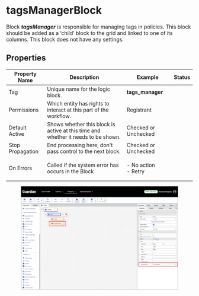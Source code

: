 # tagsManagerBlock

Block _**tagsManager**_ is responsible for managing tags in policies. This block should be added as a ‘child’ block to the grid and linked to one of its columns. This block does not have any settings.

## Properties

| Property Name    | Description                                                                       | Example                       | Status |
| ---------------- | --------------------------------------------------------------------------------- | ----------------------------- | ------ |
| Tag              | Unique name for the logic block.                                                  | **tags\_manager**             |        |
| Permissions      | Which entity has rights to interact at this part of the workflow.                 | Registrant                    |        |
| Default Active   | Shows whether this block is active at this time and whether it needs to be shown. | Checked or Unchecked          |        |
| Stop Propagation | End processing here, don't pass control to the next block.                        | Checked or Unchecked          |        |
| On Errors        | Called if the system error has occurs in the Block                                | <p>- No action<br>- Retry</p> |        |

<figure><img src="../../../../../.gitbook/assets/image (1) (3).png" alt=""><figcaption></figcaption></figure>

